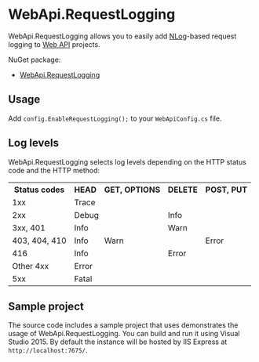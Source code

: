 # WebApi.RequestLogging

WebApi.RequestLogging allows you to easily add [NLog](http://nlog-project.org/)-based request logging to [Web API](http://www.asp.net/web-api) projects.

NuGet package:
* [WebApi.RequestLogging](https://www.nuget.org/packages/WebApi.RequestLogging/)



## Usage

Add `config.EnableRequestLogging();` to your `WebApiConfig.cs` file.



## Log levels

WebApi.RequestLogging selects log levels depending on the HTTP status code and the HTTP method:

<table>
  <tr>
    <th>Status codes</th>  <th>HEAD</th>  <th>GET, OPTIONS</th>      <th>DELETE</th>  <th>POST, PUT</th>
  </tr>
  <tr>
    <td>1xx</td>           <td colspan="4">Trace</td>
  </tr>
  <tr>
    <td>2xx</td>           <td colspan="2">Debug</td>                <td colspan="2">Info</td>
  </tr>
  <tr>
    <td>3xx, 401</td>      <td colspan="2">Info</td>                 <td colspan="2">Warn</td>
  </tr>
  <tr>
    <td>403, 404, 410</td> <td>Info</td>  <td colspan="2">Warn</td>                   <td>Error</td>
  </tr>
    <td>416</td>           <td colspan="2">Info</td>                 <td colspan="2">Error</td>
  <tr>
    <td>Other 4xx</td>     <td colspan="4">Error</td>
  </tr>
  <tr>
    <td>5xx</td>           <td colspan="4">Fatal</td>
  </tr>
</table>



## Sample project

The source code includes a sample project that uses demonstrates the usage of WebApi.RequestLogging. You can build and run it using Visual Studio 2015. By default the instance will be hosted by IIS Express at `http://localhost:7675/`.
